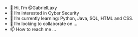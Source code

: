 - 👋 Hi, I’m @GabrielLaxy
- 👀 I’m interested in Cyber Security
- 🌱 I’m currently learning: Python, Java, SQL, HTML and CSS.
- 💞️ I’m looking to collaborate on ...
- 📫 How to reach me ...

<!---
GabrielLaxy/GabrielLaxy is a ✨ special ✨ repository because its `README.md` (this file) appears on your GitHub profile.
You can click the Preview link to take a look at your changes.
--->
